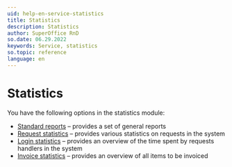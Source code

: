 ```yaml
---
uid: help-en-service-statistics
title: Statistics
description: Statistics
author: SuperOffice RnD
so.date: 06.29.2022
keywords: Service, statistics
so.topic: reference
language: en
---
```


# Statistics

You have the following options in the statistics module:

* [Standard reports][1] – provides a set of general reports
* [Request statistics][2] – provides various statistics on requests in the system
* [Login statistics][3] – provides an overview of the time spent by requests handlers in the system
* [Invoice statistics][4] – provides an overview of all items to be invoiced

<!-- Referenced links -->
[1]: standard-reports.md
[2]: request.md
[3]: login.md
[4]: invoice.md

<!-- Referenced images -->
